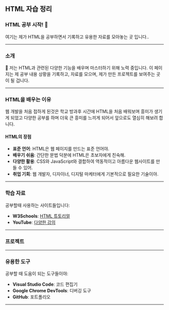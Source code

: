 ## HTML 자습 정리

### HTML 공부 시작! 🚀

여기는 제가 HTML을 공부하면서 기록하고 유용한 자료를 모아놓는 곳 입니다..

---

### 소개

👋 저는 HTML과 관련된 다양한 기능을 배우며 마스터하기 위해 노력 중입니다. 이 페이지는 제 공부 내용 상황을 기록하고, 자료를 모으며, 제가 만든 프로젝트를 보여주는 곳이 될 겁니다.

---

### HTML을 배우는 이유

웹 개발을 처음 접하게 된것은 학교 방과후 시간에 HTML을 처음 배워보며 흥미가 생기게 되었고 다양한 공부를 하며 더욱 큰 흥미를 느끼게 되어서 앞으로도 열심히 해보려 합니다.
#### HTML의 장점
  - **표준 언어**: HTML은 웹 페이지를 만드는 표준 언어야.
  - **배우기 쉬움**: 간단한 문법 덕분에 HTML은 초보자에게 친숙해.
  - **다양한 활용**: CSS와 JavaScript와 결합하여 역동적이고 아름다운 웹사이트를 만들 수 있어.
  - **취업 기회**: 웹 개발자, 디자이너, 디지털 마케터에게 기본적으로 필요한 기술이야.

---

### 학습 자료

공부할때 사용하는 사이트들입니다:

- **W3Schools**: [HTML 튜토리얼](https://www.w3schools.com/html/)
- **YouTube**: [다양한 강의](https://www.youtube.com/)

---

### 프로젝트

---

### 유용한 도구

공부할 때 도움이 되는 도구들이야:

- **Visual Studio Code**: 코드 편집기
- **Google Chrome DevTools**: 디버깅 도구
- **GitHub**: 포트폴리오

---

